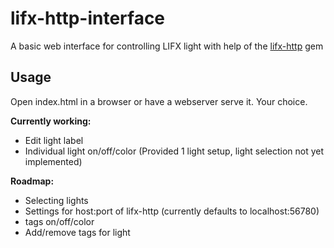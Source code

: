 lifx-http-interface
===================

A basic web interface for controlling LIFX light with help of the [lifx-http](https://github.com/chendo/lifx-http) gem


Usage
------------
Open index.html in a browser or have a webserver serve it. Your choice.


**Currently working:**
- Edit light label
- Individual light on/off/color (Provided 1 light setup, light selection not yet implemented)

**Roadmap:**
- Selecting lights
- Settings for host:port of lifx-http (currently defaults to localhost:56780)
- tags on/off/color
- Add/remove tags for light
